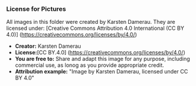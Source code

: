 ### License for Pictures
All images in this folder were created by Karsten Damerau.  They are licensed under:
[Creative Commons Attribution 4.0 International (CC BY 4.0)] (https://creativecommons.org/licenses/by/4.0/)

- **Creator:** Karsten Damerau
- **License:**[CC BY.4.0] (https://creativecommons.org/licenses/by/4.0/)
- **You are free to:** Share and adapt this image for any purpose, including commercial use, as lonog as you provide appropriate credit.
- **Attribution example:** "Image by Karsten Damerau, licensed under CC BY 4.0"

